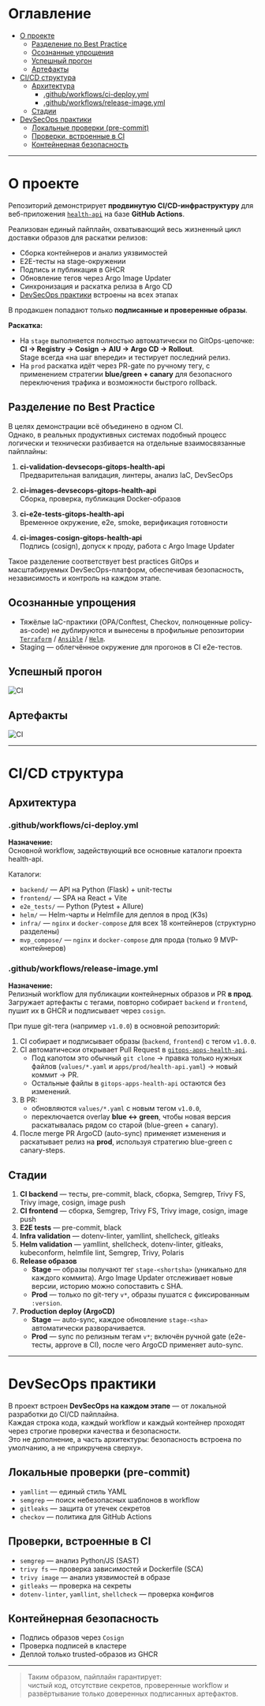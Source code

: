# Оглавление

- [О проекте](#о-проекте)  
  - [Разделение по Best Practice](#разделение-по-best-practice)  
  - [Осознанные упрощения](#осознанные-упрощения)  
  - [Успешный прогон](#успешный-прогон)  
  - [Артефакты](#артефакты)  
- [CI/CD структура](#cicd-структура)  
  - [Архитектура](#архитектура)  
    - [.github/workflows/ci-deploy.yml](#githubworkflowsci-deployyml)  
    - [.github/workflows/release-image.yml](#githubworkflowsrelease-imageyml)  
  - [Стадии](#стадии)  
- [DevSecOps практики](#devsecops-практики)  
  - [Локальные проверки (pre-commit)](#локальные-проверки-pre-commit)  
  - [Проверки, встроенные в CI](#проверки-встроенные-в-ci)  
  - [Контейнерная безопасность](#контейнерная-безопасность)  

---

# О проекте

Репозиторий демонстрирует **продвинутую CI/CD-инфраструктуру** для веб-приложения [`health-api`](https://github.com/vikgur/health-api-for-microservice-stack) на базе **GitHub Actions**.  

Реализован единый пайплайн, охватывающий весь жизненный цикл доставки образов для раскатки релизов:

- Сборка контейнеров и анализ уязвимостей  
- E2E-тесты на stage-окружении  
- Подпись и публикация в GHCR  
- Обновление тегов через Argo Image Updater  
- Синхронизация и раскатка релиза в Argo CD  
- [DevSecOps практики](#devsecops-практики) встроены на всех этапах  

В продакшен попадают только **подписанные и проверенные образы**.  

**Раскатка:**  
- На `stage` выполняется полностью автоматически по GitOps-цепочке:  
  **CI → Registry → Cosign → AIU → Argo CD → Rollout**.  
  Stage всегда «на шаг впереди» и тестирует последний релиз.  
- На `prod` раскатка идёт через PR-gate по ручному тегу, с применением стратегии **blue/green + canary** для безопасного переключения трафика и возможности быстрого rollback.  

## Разделение по Best Practice

В целях демонстрации всё объединено в одном CI.  
Однако, в реальных продуктивных системах подобный процесс логически и технически разбивается на отдельные взаимосвязанные пайплайны:

1. **ci-validation-devsecops-gitops-health-api**  
   Предварительная валидация, линтеры, анализ IaC, DevSecOps

2. **ci-images-devsecops-gitops-health-api**  
   Сборка, проверка, публикация Docker-образов

3. **ci-e2e-tests-gitops-health-api**  
   Временное окружение, e2e, smoke, верификация готовности

4. **ci-images-cosign-gitops-health-api**  
   Подпись (cosign), допуск к проду, работа с Argo Image Updater

Такое разделение соответствует best practices GitOps и масштабируемых DevSecOps-платформ, обеспечивая безопасность, независимость и контроль на каждом этапе.

## Осознанные упрощения

- Тяжёлые IaC-практики (OPA/Conftest, Checkov, полноценные policy-as-code) не дублируются и вынесены в профильные репозитории [`Terraform`](https://github.com/vikgur/terraform-yandex-cloud-health-api) / [`Ansible`](https://github.com/vikgur/ansible-gitops-bootstrap-health-api) / [`Helm`](https://github.com/vikgur/helm-blue-green-canary-gitops-health-api).  
- Staging — облегчённое окружение для прогонов в CI e2e-тестов.  

## Успешный прогон

![CI](screenshots/ci.png)  

## Артефакты

![CI](screenshots/ci_artifacts.png) 

---

# CI/CD структура 

## Архитектура 

### .github/workflows/ci-deploy.yml

**Назначение:**  
Основной workflow, задействующий все основные каталоги проекта health-api.

Каталоги:

- `backend/` — API на Python (Flask) + unit-тесты
- `frontend/` — SPA на React + Vite
- `e2e_tests/` — Python (Pytest + Allure)
- `helm/` — Helm-чарты и Helmfile для деплоя в прод (K3s)
- `infra/` — `nginx` и `docker-compose` для всех 18 контейнеров (структурно разделены)
- `mvp_compose/` — `nginx` и `docker-compose` для прода (только 9 MVP-контейнеров)

### .github/workflows/release-image.yml

**Назначение:**  
Релизный workflow для публикации контейнерных образов и PR **в прод**.  
Загружает артефакты с тегами, повторно собирает `backend` и `frontend`, пушит их в GHCR и подписывает через `cosign`.  

При пуше git-тега (например `v1.0.0`) в основной репозиторий:  
1. CI собирает и подписывает образы (`backend`, `frontend`) с тегом `v1.0.0`.  
2. CI автоматически открывает Pull Request в [`gitops-apps-health-api`](https://github.com/vikgur/gitops-apps-health-api).  
   * Под капотом это обычный `git clone` → правка только нужных файлов (`values/*.yaml` и `apps/prod/health-api.yaml`) → новый коммит → PR.  
   * Остальные файлы в `gitops-apps-health-api` остаются без изменений.  
3. В PR:  
   * обновляются `values/*.yaml` с новым тегом `v1.0.0`,  
   * переключается overlay **blue ↔ green**, чтобы новая версия раскатывалась рядом со старой (blue-green + canary).  
4. После merge PR ArgoCD (auto-sync) применяет изменения и раскатывает релиз на **prod**, используя стратегию blue-green с canary-steps.  

## Стадии

1. **CI backend** — тесты, pre-commit, black, сборка, Semgrep, Trivy FS, Trivy image, cosign, image push  
2. **CI frontend** — сборка, Semgrep, Trivy FS, Trivy image, cosign, image push  
3. **E2E tests** — pre-commit, black  
4. **Infra validation** — dotenv-linter, yamllint, shellcheck, gitleaks  
5. **Helm validation** — yamllint, shellcheck, dotenv-linter, gitleaks, kubeconform, helmfile lint, Semgrep, Trivy, Polaris  
6. **Release образов**  
   * **Stage** — образы получают тег `stage-<shortsha>` (уникально для каждого коммита). Argo Image Updater отслеживает новые версии, историю можно сопоставить с SHA.  
   * **Prod** — только по git-тегу `v*`, образы пушатся с фиксированным `:version`.  
7. **Production deploy (ArgoCD)**  
   * **Stage** — auto-sync, каждое обновление `stage-<sha>` автоматически разворачивается.  
   * **Prod** — sync по релизным тегам `v*`; включён ручной gate (e2e-тесты, approve в CI), после чего ArgoCD применяет auto-sync.  

---

# DevSecOps практики

В проект встроен **DevSecOps на каждом этапе** — от локальной разработки до CI/CD пайплайна.  
Каждая строка кода, каждый workflow и каждый контейнер проходят через строгие проверки качества и безопасности.  
Это не дополнение, а часть архитектуры: безопасность встроена по умолчанию, а не «прикручена сверху».  

## Локальные проверки (pre-commit)

- `yamllint` — единый стиль YAML  
- `semgrep` — поиск небезопасных шаблонов в workflow  
- `gitleaks` — защита от утечек секретов  
- `checkov` — политика для GitHub Actions  

## Проверки, встроенные в CI

- `semgrep` — анализ Python/JS (SAST)
- `trivy fs` — проверка зависимостей и Dockerfile (SCA)
- `trivy image` — анализ уязвимостей в образе
- `gitleaks` — проверка на секреты
- `dotenv-linter`, `yamllint`, `shellcheck` — проверка конфигов

## Контейнерная безопасность

- Подпись образов через `Cosign`  
- Проверка подписей в кластере  
- Деплой только trusted-образов из GHCR  

---

> Таким образом, пайплайн гарантирует:  
> чистый код, отсутствие секретов, проверенные workflow и развёртывание только доверенных подписанных артефактов.
